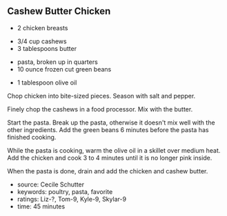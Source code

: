 Cashew Butter Chicken
---------------------

- 2 chicken breasts
<!-- -->
- 3/4 cup cashews
- 3 tablespoons butter
<!-- -->
- pasta, broken up in quarters
- 10 ounce frozen cut green beans
<!-- -->
- 1 tablespoon olive oil

Chop chicken into bite-sized pieces.  Season with salt and pepper.

Finely chop the cashews in a food processor.  Mix with the butter.

Start the pasta.  Break up the pasta, otherwise it doesn't mix well
with the other ingredients.  Add the green beans 6 minutes before the
pasta has finished cooking.

While the pasta is cooking, warm the olive oil in a skillet over
medium heat.  Add the chicken and cook 3 to 4 minutes until it is no
longer pink inside.

When the pasta is done, drain and add the chicken and cashew butter.

- source: Cecile Schutter
- keywords: poultry, pasta, favorite
- ratings: Liz-?, Tom-9, Kyle-9, Skylar-9
- time: 45 minutes
